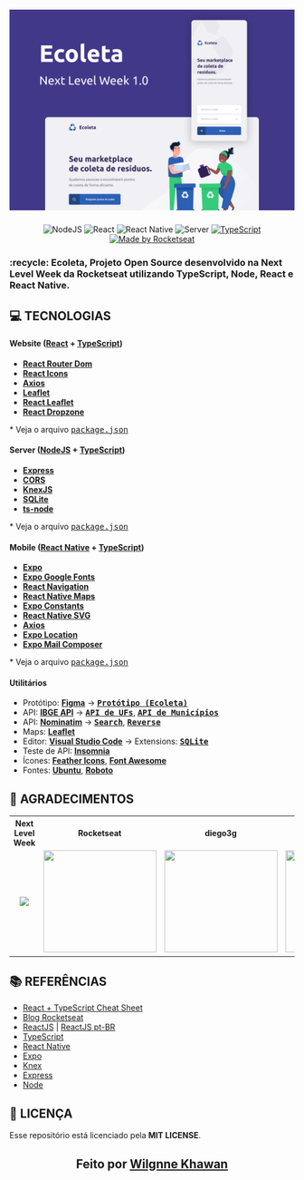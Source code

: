 <h1 align=center>
<img src="https://raw.githubusercontent.com/Wilgnne/nlw-1/master/docs/Capa%401x.png" />
</h1>

<div align="center">
  <img alt="NodeJS" src="https://camo.githubusercontent.com/623540f91c2d296e4e02a36c74b5680eff55c7d3/68747470733a2f2f696d672e736869656c64732e696f2f62616467652f6e6f64652d31322e31372e302d677265656e">
  <img alt="React" src="https://camo.githubusercontent.com/1af8e9f28cfcfbe64ee7fb151a317da44782c744/68747470733a2f2f696d672e736869656c64732e696f2f62616467652f7765622d72656163742d626c7565">
  <img alt="React Native" src="https://camo.githubusercontent.com/ca9a9e3223e9fc29b04036725782790bd14c2f0b/68747470733a2f2f696d672e736869656c64732e696f2f62616467652f6d6f62696c652d72656163742532306e61746976652d626c756576696f6c6574">
  <img alt="Server" src="https://camo.githubusercontent.com/13f781d3be1c187d5e3e90760c3eeabb3d8c3ab9/68747470733a2f2f696d672e736869656c64732e696f2f62616467652f7365727665722d6e6f64656a732d696d706f7274616e74">


  <a href="https://www.typescriptlang.org/">
    <img alt="TypeScript" src="https://badges.frapsoft.com/typescript/code/typescript.png?v=101">
  </a>
  
  <a href="https://rocketseat.com.br">
    <img alt="Made by Rocketseat" src="https://img.shields.io/badge/made%20by-Rocketseat-%237519C1">
  </a>
</div>

<h3>
:recycle: Ecoleta, Projeto Open Source desenvolvido na Next Level Week da Rocketseat utilizando TypeScript, Node, React e React Native.
</h3>

## **:computer: TECNOLOGIAS**

#### **Website** ([React](https://reactjs.org/) + [TypeScript](https://www.typescriptlang.org/))

  - **[React Router Dom](https://github.com/ReactTraining/react-router/tree/master/packages/react-router-dom)**
  - **[React Icons](https://react-icons.github.io/react-icons/)**
  - **[Axios](https://github.com/axios/axios)**
  - **[Leaflet](https://react-leaflet.js.org/en/)**
  - **[React Leaflet](https://react-leaflet.js.org/)**
  - **[React Dropzone](https://github.com/react-dropzone/react-dropzone)**


  \* Veja o arquivo <kbd>[package.json](./web/package.json)</kbd>
  
  #### **Server** ([NodeJS](https://nodejs.org/en/) + [TypeScript](https://www.typescriptlang.org/))

  - **[Express](https://expressjs.com/)**
  - **[CORS](https://expressjs.com/en/resources/middleware/cors.html)**
  - **[KnexJS](http://knexjs.org/)**
  - **[SQLite](https://github.com/mapbox/node-sqlite3)**
  - **[ts-node](https://github.com/TypeStrong/ts-node)**

  \* Veja o arquivo <kbd>[package.json](./server/package.json)</kbd>

#### **Mobile** ([React Native](http://www.reactnative.com/) + [TypeScript](https://www.typescriptlang.org/))

  - **[Expo](https://expo.io/)**
  - **[Expo Google Fonts](https://github.com/expo/google-fonts)**
  - **[React Navigation](https://reactnavigation.org/)**
  - **[React Native Maps](https://github.com/react-native-community/react-native-maps)**
  - **[Expo Constants](https://docs.expo.io/versions/latest/sdk/constants/)**
  - **[React Native SVG](https://github.com/react-native-community/react-native-svg)**
  - **[Axios](https://github.com/axios/axios)**
  - **[Expo Location](https://docs.expo.io/versions/latest/sdk/location/)**
  - **[Expo Mail Composer](https://docs.expo.io/versions/latest/sdk/mail-composer/)**

  \* Veja o arquivo <kbd>[package.json](./mobile/package.json)</kbd>

#### **Utilitários**

- Protótipo: **[Figma](https://www.figma.com/)** &rarr; **<kbd>[Protótipo (Ecoleta)](https://www.figma.com/file/1SxgOMojOB2zYT0Mdk28lB/Ecoleta)</kbd>**
- API: **[IBGE API](https://servicodados.ibge.gov.br/api/docs/localidades?versao=1#api-_)** &rarr; **<kbd>[API de UFs](https://servicodados.ibge.gov.br/api/docs/localidades?versao=1#api-UFs-estadosGet)</kbd>**, **<kbd>[API de Municípios](https://servicodados.ibge.gov.br/api/docs/localidades?versao=1#api-Municipios-estadosUFMunicipiosGet)</kbd>** 
- API: **[Nominatim](https://nominatim.org/)** &rarr; **<kbd>[Search](https://nominatim.org/release-docs/develop/api/Search/)</kbd>**, **<kbd>[Reverse](https://nominatim.org/release-docs/develop/api/Reverse/)</kbd>**
- Maps: **[Leaflet](https://leafletjs.com/)**
- Editor: **[Visual Studio Code](https://code.visualstudio.com/)** &rarr; Extensions: **<kbd>[SQLite](https://marketplace.visualstudio.com/items?itemName=alexcvzz.vscode-sqlite)</kbd>**
- Teste de API: **[Insomnia](https://insomnia.rest/)**
- Ícones: **[Feather Icons](https://feathericons.com/)**, **[Font Awesome](https://fontawesome.com/)**
- Fontes: **[Ubuntu](https://fonts.google.com/specimen/Ubuntu)**, **[Roboto](https://fonts.google.com/specimen/Roboto)**

## **:star2: AGRADECIMENTOS**

<div align=center>

<table style="width:100%">
  <tr align=center>
    <th><strong>Next Level Week</strong></th>
    <th><strong>Rocketseat</strong></th>
    <th><strong>diego3g</strong></th>
    <th><strong>maykbrito</strong></th>
  </tr>
  <tr align=center>
    <td>
      <a href="https://nextlevelweek.com/">
        <img width="200" src="https://user-images.githubusercontent.com/42815135/83976057-f0352c00-a8cd-11ea-88da-22ff672ce842.png">
      </a>
    </td>
    <td>
      <a href="https://rocketseat.com.br/">
        <img width="200" height="180" src="https://user-images.githubusercontent.com/38081852/83981650-1e2e6680-a8f6-11ea-9f42-6df8fe809e4b.png">
      </a>
    </td>
    <td>
      <a href="https://github.com/diego3g">
        <img width="200" height="180" src="https://user-images.githubusercontent.com/38081852/83981712-b7f61380-a8f6-11ea-9099-bd3677e97e39.jpg">
      </a>
    </td>
    <td>
      <a href="https://github.com/maykbrito">
        <img width="200" height="180" src="https://user-images.githubusercontent.com/38081852/83981753-1de29b00-a8f7-11ea-93cf-23d2ff65fa5c.png">
      </a>
    </td>
  </tr>
</table>

</div>

## **:books: REFERÊNCIAS**

- [React + TypeScript Cheat Sheet](https://github.com/typescript-cheatsheets/react-typescript-cheatsheet)
- [Blog Rocketseat](https://blog.rocketseat.com.br/)
- [ReactJS](https://reactjs.org/docs/getting-started.html) | [ReactJS pt-BR](https://pt-br.reactjs.org/docs/getting-started.html)
- [TypeScript](https://www.typescriptlang.org/docs/home.html)
- [React Native](https://reactnative.dev/docs/getting-started)
- [Expo](https://expo.io/learn)
- [Knex](http://knexjs.org/)
- [Express](https://expressjs.com/pt-br/)
- [Node](https://nodejs.org/en/)

## **:page_with_curl: LICENÇA**

Esse repositório está licenciado pela **MIT LICENSE**. 

<h2 align="center">Feito por <a href="https://br.linkedin.com/in/wilgnne-khawan-barbosa-alencar-642747187">Wilgnne Khawan</a></h2>

